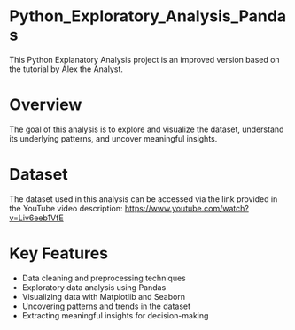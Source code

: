 # Python_Exploratory_Analysis_Pandas
This Python Explanatory Analysis project is an improved version based on the tutorial by Alex the Analyst.

# Overview
The goal of this analysis is to explore and visualize the dataset, understand its underlying patterns, and uncover meaningful insights.

# Dataset
The dataset used in this analysis can be accessed via the link provided in the YouTube video description: https://www.youtube.com/watch?v=Liv6eeb1VfE

# Key Features
- Data cleaning and preprocessing techniques
- Exploratory data analysis using Pandas
- Visualizing data with Matplotlib and Seaborn
- Uncovering patterns and trends in the dataset
- Extracting meaningful insights for decision-making

